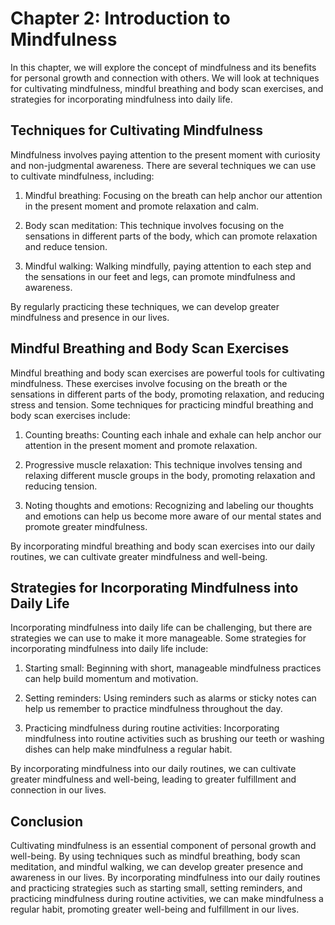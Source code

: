Chapter 2: Introduction to Mindfulness
======================================

In this chapter, we will explore the concept of mindfulness and its benefits for personal growth and connection with others. We will look at techniques for cultivating mindfulness, mindful breathing and body scan exercises, and strategies for incorporating mindfulness into daily life.

Techniques for Cultivating Mindfulness
--------------------------------------

Mindfulness involves paying attention to the present moment with curiosity and non-judgmental awareness. There are several techniques we can use to cultivate mindfulness, including:

1. Mindful breathing: Focusing on the breath can help anchor our attention in the present moment and promote relaxation and calm.

2. Body scan meditation: This technique involves focusing on the sensations in different parts of the body, which can promote relaxation and reduce tension.

3. Mindful walking: Walking mindfully, paying attention to each step and the sensations in our feet and legs, can promote mindfulness and awareness.

By regularly practicing these techniques, we can develop greater mindfulness and presence in our lives.

Mindful Breathing and Body Scan Exercises
-----------------------------------------

Mindful breathing and body scan exercises are powerful tools for cultivating mindfulness. These exercises involve focusing on the breath or the sensations in different parts of the body, promoting relaxation, and reducing stress and tension. Some techniques for practicing mindful breathing and body scan exercises include:

1. Counting breaths: Counting each inhale and exhale can help anchor our attention in the present moment and promote relaxation.

2. Progressive muscle relaxation: This technique involves tensing and relaxing different muscle groups in the body, promoting relaxation and reducing tension.

3. Noting thoughts and emotions: Recognizing and labeling our thoughts and emotions can help us become more aware of our mental states and promote greater mindfulness.

By incorporating mindful breathing and body scan exercises into our daily routines, we can cultivate greater mindfulness and well-being.

Strategies for Incorporating Mindfulness into Daily Life
--------------------------------------------------------

Incorporating mindfulness into daily life can be challenging, but there are strategies we can use to make it more manageable. Some strategies for incorporating mindfulness into daily life include:

1. Starting small: Beginning with short, manageable mindfulness practices can help build momentum and motivation.

2. Setting reminders: Using reminders such as alarms or sticky notes can help us remember to practice mindfulness throughout the day.

3. Practicing mindfulness during routine activities: Incorporating mindfulness into routine activities such as brushing our teeth or washing dishes can help make mindfulness a regular habit.

By incorporating mindfulness into our daily routines, we can cultivate greater mindfulness and well-being, leading to greater fulfillment and connection in our lives.

Conclusion
----------

Cultivating mindfulness is an essential component of personal growth and well-being. By using techniques such as mindful breathing, body scan meditation, and mindful walking, we can develop greater presence and awareness in our lives. By incorporating mindfulness into our daily routines and practicing strategies such as starting small, setting reminders, and practicing mindfulness during routine activities, we can make mindfulness a regular habit, promoting greater well-being and fulfillment in our lives.
